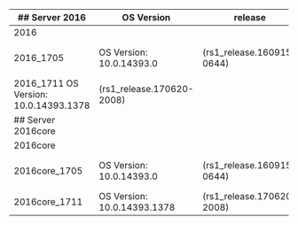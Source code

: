 


|## Server 2016 | OS Version|release |Comment|
|---------------|----------------------------|----------------------------|---------------------|
|2016||||
|2016_1705    |     OS Version: 10.0.14393.0 |(rs1_release.160915-0644) |(refresh image only)|
|2016_1711           OS Version: 10.0.14393.1378 |(rs1_release.170620-2008)|||
|## Server 2016core||||
|2016core||||
|2016core_1705 |      OS Version: 10.0.14393.0 |(rs1_release.160915-0644) |(refresh image only)|
|2016core_1711  |     OS Version: 10.0.14393.1378| (rs1_release.170620-2008)||
